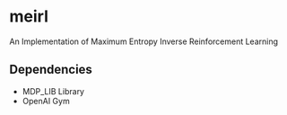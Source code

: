 # meirl
An Implementation of Maximum Entropy Inverse Reinforcement Learning

## Dependencies
- MDP_LIB Library
- OpenAI Gym